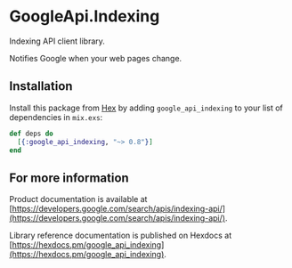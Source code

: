 # GoogleApi.Indexing

Indexing API client library.

Notifies Google when your web pages change.

## Installation

Install this package from [Hex](https://hex.pm) by adding
`google_api_indexing` to your list of dependencies in `mix.exs`:

```elixir
def deps do
  [{:google_api_indexing, "~> 0.8"}]
end
```

## For more information

Product documentation is available at [https://developers.google.com/search/apis/indexing-api/](https://developers.google.com/search/apis/indexing-api/).

Library reference documentation is published on Hexdocs at
[https://hexdocs.pm/google_api_indexing](https://hexdocs.pm/google_api_indexing).
